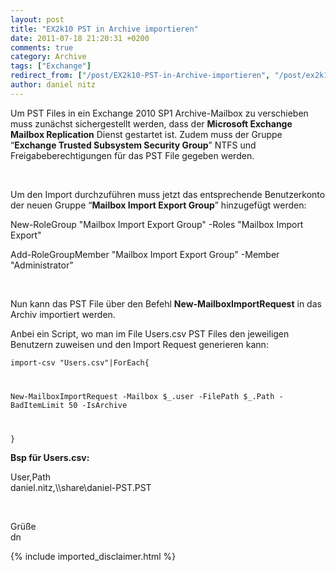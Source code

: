 ```yaml
---
layout: post
title: "EX2k10 PST in Archive importieren"
date: 2011-07-18 21:20:31 +0200
comments: true
category: Archive
tags: ["Exchange"]
redirect_from: ["/post/EX2k10-PST-in-Archive-importieren", "/post/ex2k10-pst-in-archive-importieren"]
author: daniel nitz
---
```

<!-- more -->
<p>Um PST Files in ein Exchange 2010 SP1 Archive-Mailbox zu verschieben muss zunächst sichergestellt werden, dass der <strong>Microsoft Exchange Mailbox Replication</strong> Dienst gestartet ist. Zudem muss der Gruppe “<strong>Exchange Trusted Subsystem Security Group</strong>” NTFS und Freigabeberechtigungen für das PST File gegeben werden.</p>  <p>&#160;</p>  <p>Um den Import durchzuführen muss jetzt das entsprechende Benutzerkonto der neuen Gruppe “<strong>Mailbox Import Export Group</strong>” hinzugefügt werden:</p>  <p>New-RoleGroup &quot;Mailbox Import Export Group&quot; -Roles &quot;Mailbox Import Export&quot;</p>  <p>Add-RoleGroupMember &quot;Mailbox Import Export Group&quot; -Member &quot;Administrator&quot;</p>  <p>&#160;</p>  <p>Nun kann das PST File über den Befehl <strong>New-MailboxImportRequest</strong> in das Archiv importiert werden. </p>  <p>Anbei ein Script, wo man im File Users.csv PST Files den jeweiligen Benutzern zuweisen und den Import Request generieren kann:</p>  <p><code>import-csv &quot;Users.csv&quot;|ForEach{</p>    <p>New-MailboxImportRequest -Mailbox $_.user -FilePath $_.Path -BadItemLimit 50 -IsArchive</p>    <p>}</code></p>  <p><strong>Bsp für Users.csv:</strong></p>  <p>User,Path   <br />daniel.nitz,\\share\daniel-PST.PST</p>  <p>&#160;</p>  <p>Grüße   <br />dn</td></tr></p>
{% include imported_disclaimer.html %}
